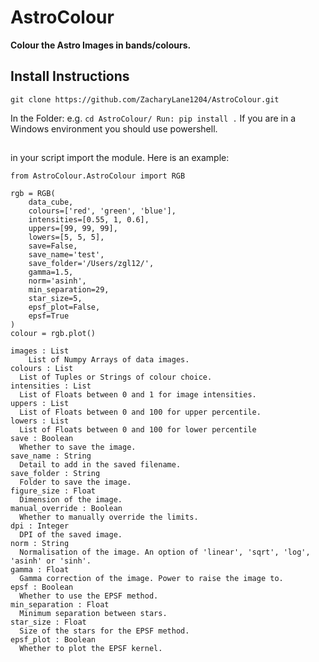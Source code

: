# AstroColour
**Colour the Astro Images in bands/colours.**

## Install Instructions
```
git clone https://github.com/ZacharyLane1204/AstroColour.git
```
In the Folder: e.g. 
```cd AstroColour/ Run: pip install .```
If you are in a Windows environment you should use powershell.

## 

in your script import the module. Here is an example:
```
from AstroColour.AstroColour import RGB

rgb = RGB(
    data_cube,
    colours=['red', 'green', 'blue'],
    intensities=[0.55, 1, 0.6],
    uppers=[99, 99, 99],
    lowers=[5, 5, 5],
    save=False,
    save_name='test',
    save_folder='/Users/zgl12/',
    gamma=1.5,
    norm='asinh',
    min_separation=29,
    star_size=5,
    epsf_plot=False,
    epsf=True
)
colour = rgb.plot()
```

```
images : List
    List of Numpy Arrays of data images.
colours : List
  List of Tuples or Strings of colour choice.
intensities : List
  List of Floats between 0 and 1 for image intensities.
uppers : List
  List of Floats between 0 and 100 for upper percentile.
lowers : List
  List of Floats between 0 and 100 for lower percentile
save : Boolean
  Whether to save the image.
save_name : String
  Detail to add in the saved filename.
save_folder : String
  Folder to save the image.
figure_size : Float
  Dimension of the image.
manual_override : Boolean
  Whether to manually override the limits.
dpi : Integer
  DPI of the saved image.
norm : String
  Normalisation of the image. An option of 'linear', 'sqrt', 'log', 'asinh' or 'sinh'.
gamma : Float
  Gamma correction of the image. Power to raise the image to.
epsf : Boolean
  Whether to use the EPSF method.
min_separation : Float
  Minimum separation between stars.
star_size : Float
  Size of the stars for the EPSF method.
epsf_plot : Boolean
  Whether to plot the EPSF kernel.
```
